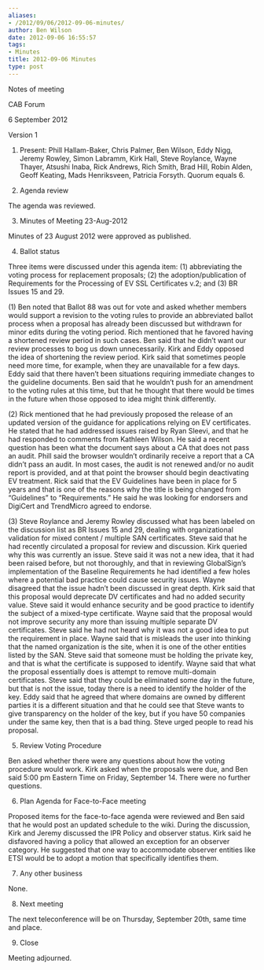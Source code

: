 ```yaml
---
aliases:
- /2012/09/06/2012-09-06-minutes/
author: Ben Wilson
date: 2012-09-06 16:55:57
tags:
- Minutes
title: 2012-09-06 Minutes
type: post
---
```


Notes of meeting

CAB Forum

6 September 2012

Version 1

1. Present: Phill Hallam-Baker, Chris Palmer, Ben Wilson, Eddy Nigg, Jeremy Rowley, Simon Labramm, Kirk Hall, Steve Roylance, Wayne Thayer, Atsushi Inaba, Rick Andrews, Rich Smith, Brad Hill, Robin Alden, Geoff Keating, Mads Henriksveen, Patricia Forsyth. Quorum equals 6.

1. Agenda review

The agenda was reviewed.

3. Minutes of Meeting 23-Aug-2012

Minutes of 23 August 2012 were approved as published.

4. Ballot status

Three items were discussed under this agenda item: (1) abbreviating the voting process for replacement proposals; (2) the adoption/publication of Requirements for the Processing of EV SSL Certificates v.2; and (3) BR Issues 15 and 29.

(1) Ben noted that Ballot 88 was out for vote and asked whether members would support a revision to the voting rules to provide an abbreviated ballot process when a proposal has already been discussed but withdrawn for minor edits during the voting period. Rich mentioned that he favored having a shortened review period in such cases. Ben said that he didn’t want our review processes to bog us down unnecessarily. Kirk and Eddy opposed the idea of shortening the review period. Kirk said that sometimes people need more time, for example, when they are unavailable for a few days. Eddy said that there haven’t been situations requiring immediate changes to the guideline documents. Ben said that he wouldn’t push for an amendment to the voting rules at this time, but that he thought that there would be times in the future when those opposed to idea might think differently.

(2) Rick mentioned that he had previously proposed the release of an updated version of the guidance for applications relying on EV certificates. He stated that he had addressed issues raised by Ryan Sleevi, and that he had responded to comments from Kathleen Wilson. He said a recent question has been what the document says about a CA that does not pass an audit. Phill said the browser wouldn’t ordinarily receive a report that a CA didn’t pass an audit. In most cases, the audit is not renewed and/or no audit report is provided, and at that point the browser should begin deactivating EV treatment. Rick said that the EV Guidelines have been in place for 5 years and that is one of the reasons why the title is being changed from “Guidelines” to “Requirements.” He said he was looking for endorsers and DigiCert and TrendMicro agreed to endorse.

(3) Steve Roylance and Jeremy Rowley discussed what has been labeled on the discussion list as BR Issues 15 and 29, dealing with organizational validation for mixed content / multiple SAN certificates. Steve said that he had recently circulated a proposal for review and discussion. Kirk queried why this was currently an issue. Steve said it was not a new idea, that it had been raised before, but not thoroughly, and that in reviewing GlobalSign’s implementation of the Baseline Requirements he had identified a few holes where a potential bad practice could cause security issues. Wayne disagreed that the issue hadn’t been discussed in great depth. Kirk said that this proposal would deprecate DV certificates and had no added security value. Steve said it would enhance security and be good practice to identify the subject of a mixed-type certificate. Wayne said that the proposal would not improve security any more than issuing multiple separate DV certificates. Steve said he had not heard why it was not a good idea to put the requirement in place. Wayne said that is misleads the user into thinking that the named organization is the site, when it is one of the other entities listed by the SAN. Steve said that someone must be holding the private key, and that is what the certificate is supposed to identify. Wayne said that what the proposal essentially does is attempt to remove multi-domain certificates. Steve said that they could be eliminated some day in the future, but that is not the issue, today there is a need to identify the holder of the key. Eddy said that he agreed that where domains are owned by different parties it is a different situation and that he could see that Steve wants to give transparency on the holder of the key, but if you have 50 companies under the same key, then that is a bad thing. Steve urged people to read his proposal.

5. Review Voting Procedure

Ben asked whether there were any questions about how the voting procedure would work. Kirk asked when the proposals were due, and Ben said 5:00 pm Eastern Time on Friday, September 14. There were no further questions.

6. Plan Agenda for Face-to-Face meeting

Proposed items for the face-to-face agenda were reviewed and Ben said that he would post an updated schedule to the wiki. During the discussion, Kirk and Jeremy discussed the IPR Policy and observer status. Kirk said he disfavored having a policy that allowed an exception for an observer category. He suggested that one way to accommodate observer entities like ETSI would be to adopt a motion that specifically identifies them.

7. Any other business

None.

8. Next meeting

The next teleconference will be on Thursday, September 20th, same time and place.

9. Close

Meeting adjourned.